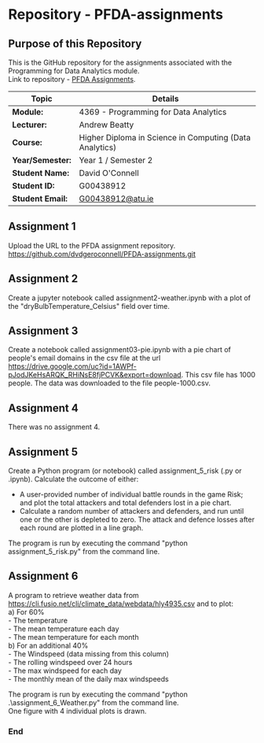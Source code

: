 
# Repository - PFDA-assignments

## Purpose of this Repository  
This is the GitHub repository for the assignments associated with the Programming for Data Analytics module.   
Link to repository - [PFDA Assignments](https://github.com/dvdgeroconnell/PFDA-assignments.git).  
   
| Topic | Details |
|---------|-------------|
| **Module:**  | 4369 - Programming for Data Analytics  |
| **Lecturer:**  | Andrew Beatty  | 
| **Course:**  | Higher Diploma in Science in Computing (Data Analytics)  |
| **Year/Semester:**  | Year 1 / Semester 2  |
| **Student Name:**  | David O'Connell  |
| **Student ID:**  | G00438912  |
| **Student Email:**  | G00438912@atu.ie  |  
   
## Assignment 1  
Upload the URL to the PFDA assignment repository.  
https://github.com/dvdgeroconnell/PFDA-assignments.git

## Assignment 2  
Create a jupyter notebook called assignment2-weather.ipynb with a plot of the "dryBulbTemperature_Celsius" field over time.  

## Assignment 3  
Create a notebook called assignment03-pie.ipynb with a pie chart of people's email domains in the csv file at the url https://drive.google.com/uc?id=1AWPf-pJodJKeHsARQK_RHiNsE8fjPCVK&export=download. This csv file has 1000 people. The data was downloaded to the file people-1000.csv.  

## Assignment 4  
There was no assignment 4.  

## Assignment 5  
Create a Python program (or notebook) called assignment_5_risk (.py or .ipynb). Calculate the outcome of either:
- A user-provided number of individual battle rounds in the game Risk; and plot the total attackers and total defenders lost in a pie chart.  
- Calculate a random number of attackers and defenders, and run until one or the other is depleted to zero. The attack and defence losses after each round are plotted in a line graph.  
  
The program is run by executing the command "python assignment_5_risk.py" from the command line.  

## Assignment 6
A program to retrieve weather data from https://cli.fusio.net/cli/climate_data/webdata/hly4935.csv and to plot:  
  a) For 60%  
     - The temperature  
     - The mean temperature each day  
     - The mean temperature for each month  
  b) For an additional 40%  
     - The Windspeed (data missing from this column)  
     - The rolling windspeed over 24 hours  
     - The max windspeed for each day  
     - The monthly mean of the daily max windspeeds  
   
The program is run by executing the command "python .\assignment_6_Weather.py" from the command line.  
One figure with 4 individual plots is drawn.  

### End